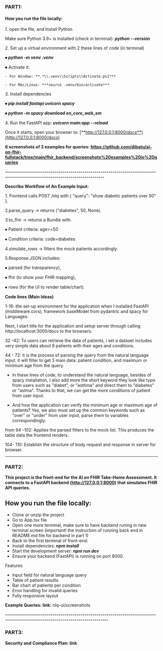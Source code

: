 ### **PART1:**

#### **How you run the file locally:**



1\. open the file, and Install Python

Make sure Python 3.9+ is installed (check in terminal): ***python --version***



2\. Set up a virtual environment with 2 these lines of code (in terminal)

**⦁	*python -m venv .venv***

**⦁**	Activate it:

	- For Window: **.*\\.venv\\Scripts\\Activate.ps1***

	- For Mac/Linux: ***source .venv/bin/activate***



3\. Install dependencies

**⦁	*pip install fastapi uvicorn spacy***

**⦁	*python -m spacy download en\_core\_web\_sm***



4\. Run the FastAPI app: ***uvicorn main:app --reload***





Once it starts, open your browser to: [**http://127.0.0.1:8000/docs**](http://127.0.0.1:8000/docs)


**6 screenshots of 3 examples for queries: https://github.com/dibatu/ai-on-fhir-fullstack/tree/main/fhir_backend/screenshots%20examples%20io%20queries** 

**------------------------------------------------------------------------------------------------------------------------------**



**Describe Workflow of An Example Input:**



1\. Frontend calls POST /nlq with { "query": "show diabetic patients over 50" }.



2.parse\_query -> returns ("diabetes", 50, None).



3.to\_fhir -> returns a Bundle with:



⦁	Patient criteria: age>=50

⦁	Condition criteria: code=diabetes



4.simulate\_rows -> filters the mock patients accordingly.



5.Response JSON includes:



⦁	parsed (for transparency),

⦁	fhir (to show your FHIR mapping),

⦁	rows (for the UI to render table/chart).





**Code lines (Main Ideas)**



1-16: the set-up environment for the application when I installed FastAPI (middleware.cors), framework baseModel from pydantric and spacy for Languages.



Next, I start title for the application and setup server through calling http://localhost:3000/docs to the browsers. 



32 -42: To users can retrieve the data of patients, i set a dataset includes very simple data about 8 patients with their ages and conditions. 



44 - 72: it is the process of parsing the query from the natural language input. it will filter to get 3 main data: patient condition, and maximum or minimum age from the query.



* In these lines of code, to understand the natural language, besides of spacy installation, I also add more the short keyword they look like typo from users such as "diabet", or "asthma" and direct them to "diabetes" or "astma". Thanks to that, we can get the more conditions of patient from user input. 



* And how the application can verify the minimum age or maximum age of patients? Yes, we also must set up the common keywords such as "over" or "under" from user input, parse them to variables correspondingly.



from 94 -102: Applies the parsed filters to the mock list. This produces the table data the frontend renders.



104- 110: Establish the structure of body request and response in server for browser.



-----------------------------------------------------------------------------------------------------------------------------------



### **PART2:**

**This project is the front-end for the AI on FHIR Take-Home Assessment. It connects to a FastAPI backend (http://127.0.0.1:8000) that simulates FHIR API queries.**


**How you run the file locally:**
---

* Clone or unzip the project
* Go to App.tsx file
* Open one more terminal, make sure to have backend runing in new terminal screen (important! the instruction of running back end in README.md file for backend in part 1)
* Back to the first terminal of front-end:
* Install dependencies: ***npm install***
* Start the development server: ***npm run dev***
* Ensure your backend (FastAPI) is running on port 8000.
  

Features

* Input field for natural language query
* Table of patient results
* Bar chart of patients per condition
* Error handling for invalid queries
* Fully responsive layout





**Example Queries: 
link:** nlq-ui/screenshots



**--------------------------------------------------------------------------------------------------------------------------------**



### **PART3:**

**Security and Compliance Plan: link** 





